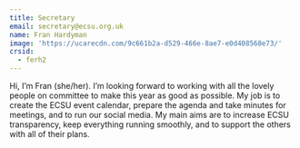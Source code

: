 ```yaml
---
title: Secretary
email: secretary@ecsu.org.uk
name: Fran Hardyman
image: 'https://ucarecdn.com/9c661b2a-d529-466e-8ae7-e0d408568e73/'
crsid:
  - ferh2
---
```

Hi, I’m Fran (she/her). I’m looking forward to working with all the lovely people on committee to make this year as good as possible. My job is to create the ECSU event calendar, prepare the agenda and take minutes for meetings, and to run our social media. My main aims are to increase ECSU transparency, keep everything running smoothly, and to support the others with all of their plans.
